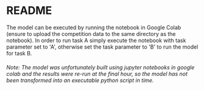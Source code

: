 # README

The model can be executed by running the notebook in Google Colab (ensure to upload the competition data to the same directory as the notebook). In order to run task A simply execute the notebook with task parameter set to 'A', otherwise set the task parameter to 'B' to run the model for task B.

###### Note: The model was unfortunately built using jupyter notebooks in google colab and the results were re-run at the final hour, so the model has not been transformed into an executable python script in time. 

